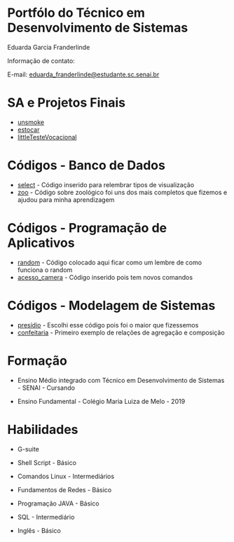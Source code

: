 # Portfólo do Técnico em Desenvolvimento de Sistemas
Eduarda Garcia Franderlinde

Informação de contato:

E-mail: eduarda_franderlinde@estudante.sc.senai.br

# SA e Projetos Finais
- [unsmoke](Portfolio/Programacao_App/unSmoke(SA)/unSmoke-master) 
- [estocar](Portfolio/Banco_Dado/EstoCar(Final)) 
- [littleTesteVocacional](Portfolio/LittleTesteVocacional/LittelTesteVocacional2) 

# Códigos - Banco de Dados
- [select](Banco_Dado/Visualizar/Selects.sql) - Código inserido para relembrar tipos de visualização
- [zoo](Banco_Dado/Zoo) - Código sobre zoológico foi uns dos mais completos que fizemos e ajudou para minha aprendizagem

# Códigos - Programação de Aplicativos
- [random](Programacao_App/Random) - Código colocado aqui ficar como um lembre de como funciona o random
- [acesso_camera](Programacao_App/Acesso_camera) - Código inserido pois tem novos comandos 

# Códigos - Modelagem de Sistemas
- [presídio](Modelagem_Sistemas/Presidio) - Escolhi esse código pois foi o maior que fizessemos
- [confeitaria](Modelagem_Sistemas/Confeitaria) - Primeiro exemplo de relações de agregação e composição

# Formação 
* Ensino Médio integrado com Técnico em Desenvolvimento de Sistemas - SENAI - Cursando

* Ensino Fundamental - Colégio Maria Luiza de Melo - 2019

# Habilidades

* G-suite

* Shell Script - Básico

* Comandos Linux - Intermediários 

* Fundamentos de Redes -  Básico

* Programação JAVA - Básico
* SQL - Intermediário

* Inglês - Básico 

